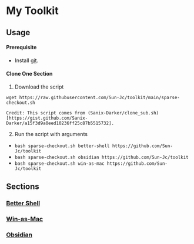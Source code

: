 # My Toolkit

## Usage

#### Prerequisite

- Install [git](https://git-scm.com/downloads).

#### Clone One Section

1. Download the script

```shell
wget https://raw.githubusercontent.com/Sun-Jc/toolkit/main/sparse-checkout.sh
```

```ad-note
Credit: This script comes from (Sanix-Darker/clone_sub.sh)[https://gist.github.com/Sanix-Darker/a15f3d9a0eed10236ff25c87b5515732].
```

2. Run the script with arguments

- `bash sparse-checkout.sh better-shell https://github.com/Sun-Jc/toolkit`
- `bash sparse-checkout.sh obsidian https://github.com/Sun-Jc/toolkit`
- `bash sparse-checkout.sh win-as-mac https://github.com/Sun-Jc/toolkit`

## Sections

### [Better Shell](better-shell/)

### [Win-as-Mac](win-as-mac/README.md)

### [Obsidian]()
